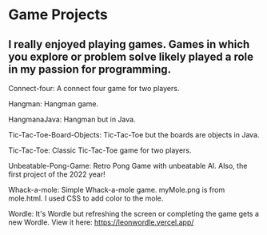 # Game Projects

## I really enjoyed playing games. Games in which you explore or problem solve likely played a role in my passion for programming.

Connect-four: A connect four game for two players. 

Hangman: Hangman game.

HangmanaJava: Hangman but in Java.

Tic-Tac-Toe-Board-Objects: Tic-Tac-Toe but the boards are objects in Java.

Tic-Tac-Toe: Classic Tic-Tac-Toe game for two players.

Unbeatable-Pong-Game: Retro Pong Game with unbeatable AI. Also, the first project of the 2022 year!

Whack-a-mole: Simple Whack-a-mole game. myMole.png is from mole.html. I used CSS to add color to the mole.

Wordle: It's Wordle but refreshing the screen or completing the game gets a new Wordle. View it here: https://leonwordle.vercel.app/
